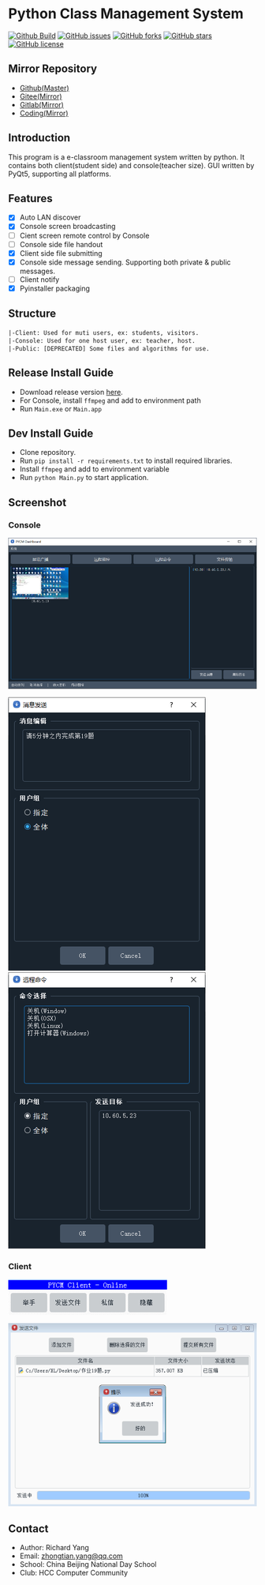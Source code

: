 # Python Class Management System
[![Github Build](https://hub.fastgit.org/yangzhongtian001/PYCM/workflows/PYCM-Build/badge.svg)](https://github.com/yangzhongtian001/PYCM/releases) [![GitHub issues](https://img.shields.io/github/issues/yangzhongtian001/PYCM)](https://github.com/yangzhongtian001/PYCM/issues) [![GitHub forks](https://img.shields.io/github/forks/yangzhongtian001/PYCM)](https://github.com/yangzhongtian001/PYCM/network) [![GitHub stars](https://img.shields.io/github/stars/yangzhongtian001/PYCM)](https://github.com/yangzhongtian001/PYCM/stargazers) [![GitHub license](https://img.shields.io/github/license/yangzhongtian001/PYCM)](https://github.com/yangzhongtian001/PYCM)

## Mirror Repository
* [Github(Master)](https://github.com/yangzhongtian001/PYCM)
* [Gitee(Mirror)](https://gitee.com/yangzhongtian/PYCM)
* [Gitlab(Mirror)](https://gitlab.com/yangzhongtian/PYCM)
* [Coding(Mirror)](https://yangzhongtian.coding.net/public/PYCM/PYCM/git/files)

## Introduction
This program is a e-classroom management system written by python. It contains both client(student side) and console(teacher size). GUI written by PyQt5, supporting all platforms.

## Features
* [x] Auto LAN discover
* [x] Console screen broadcasting
* [ ] Cient screen remote control by Console
* [ ] Console side file handout
* [x] Client side file submitting
* [x] Console side message sending. Supporting both private & public messages.
* [ ] Client notify
* [x] Pyinstaller packaging

## Structure
```
|-Client: Used for muti users, ex: students, visitors.
|-Console: Used for one host user, ex: teacher, host.
|-Public: [DEPRECATED] Some files and algorithms for use.
```

## Release Install Guide
* Download release version [here](https://github.com/yangzhongtian001/PYCM/releases).
* For Console, install `ffmpeg` and add to environment path
* Run `Main.exe` or `Main.app`

## Dev Install Guide
* Clone repository.
* Run `pip install -r requirements.txt` to install required libraries.
* Install `ffmpeg` and add to environment variable
* Run `python Main.py` to start application.

## Screenshot

### Console
![Dashboard](ScreenShot/Console/Dashboard.png)

![MessageSend](ScreenShot/Console/MessageSend.png) ![RemoteCommand](ScreenShot/Console/RemoteCommand.png)

### Client
![Main](ScreenShot/Client/Main.png)

![FileTransfer](ScreenShot/Client/FileTransfer.png)

## Contact
* Author: Richard Yang
* Email: zhongtian.yang@qq.com
* School: China Beijing National Day School
* Club: HCC Computer Community